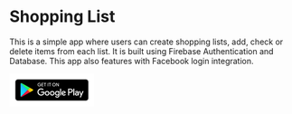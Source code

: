 # Shopping List

This is a simple app where users can create shopping lists, add, check or delete items from each list. It is built using Firebase Authentication and Database. This app also features with Facebook login integration. 

[<img src="resources/google-play-badge150.jpg">](https://play.google.com/store/apps/details?id=com.mancng.shoppinglist.live&hl=en)
